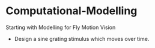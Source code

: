 # Computational-Modelling

Starting with Modelling for Fly Motion Vision

- Design a sine grating stimulus which moves over time.
